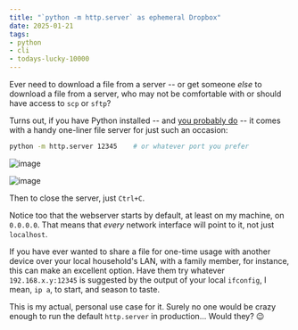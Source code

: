 ```yaml
---
title: "`python -m http.server` as ephemeral Dropbox"
date: 2025-01-21
tags: 
- python
- cli
- todays-lucky-10000
---
```



Ever need to download a file from a server -- or get
someone *else* to download a file from a server, who
may not be comfortable with or should have access to
`scp` or `sftp`? 

Turns out, if you have Python installed -- and
[you probably do](https://hiandrewquinn.github.io/til-site/posts/what-programming-languages-come-out-of-the-box-on-debian-12/) -- 
it comes with a handy one-liner file server for just
such an occasion:

```bash
python -m http.server 12345    # or whatever port you prefer
```

![image](https://github.com/user-attachments/assets/1d352ba6-f9d3-4167-955b-93a5efb283c7)

![image](https://github.com/user-attachments/assets/76c30f1a-6945-4b7f-b646-d2ba6fc427ce)


Then to close the server, just `Ctrl+C`.

Notice too that the webserver starts by default, at least
on my machine, on `0.0.0.0`. That means that *every*
network interface will point to it, not just
`localhost`. 

If you have ever wanted to share a file for
one-time usage with another device over your local
household's LAN, with a family member, for instance,
this can make an excellent option.
Have them try whatever
`192.168.x.y:12345` is suggested by the output of your
local `ifconfig`, I mean, `ip a`, to start, and season
to taste.

This is my actual, personal use case for it.
Surely no one would be crazy
enough to run the default `http.server` in production...
Would they? 😉

